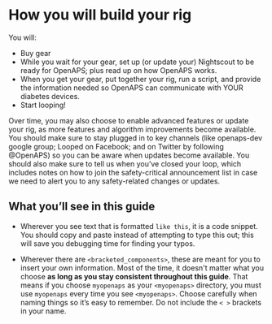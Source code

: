 # How you will build your rig

You will:

* Buy gear
* While you wait for your gear, set up (or update your) Nightscout to be ready for OpenAPS; plus read up on how OpenAPS works.
* When you get your gear, put together your rig, run a script, and provide the information needed so OpenAPS can communicate with YOUR diabetes devices.
* Start looping!

Over time, you may also choose to enable advanced features or update your rig, as more features and algorithm improvements become available. You should make sure to stay plugged in to key channels (like openaps-dev google group; Looped on Facebook; and on Twitter by following @OpenAPS) so you can be aware when updates become available. You should also make sure to tell us when you’ve closed your loop, which includes notes on how to join the safety-critical announcement list in case we need to alert you to any safety-related changes or updates.

## What you’ll see in this guide

* Wherever you see text that is formatted `like this`, it is a code snippet. You should copy and paste instead of attempting to type this out; this will save you debugging time for finding your typos.* Wherever there are `<bracketed_components>`, these are meant for you to insert your own information. Most of the time, it doesn't matter what you choose **as long as you stay consistent throughout this guide**. That means if you choose `myopenaps` as your  `<myopenaps>` directory, you must use `myopenaps` every time you see `<myopenaps>`. Choose carefully when naming things so it’s easy to remember. Do not include the `< >` brackets in your name.